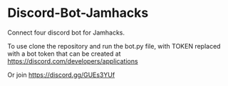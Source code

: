 # Discord-Bot-Jamhacks

Connect four discord bot for Jamhacks.

To use clone the repository and run the bot.py file, with TOKEN replaced with a bot token that can be created at https://discord.com/developers/applications

Or join https://discord.gg/GUEs3YUf
